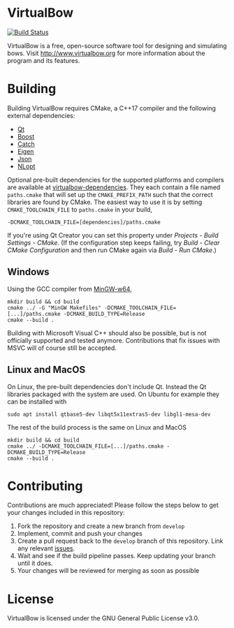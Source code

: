 # VirtualBow

[![Build Status](https://bow-simulation.visualstudio.com/virtualbow/_apis/build/status/bow-simulation.virtualbow?branchName=develop)](https://bow-simulation.visualstudio.com/virtualbow/_build/latest?definitionId=1&branchName=develop)

VirtualBow is a free, open-source software tool for designing and simulating bows.
Visit http://www.virtualbow.org for more information about the program and its features.

# Building

Building VirtualBow requires CMake, a C++17 compiler and the following external dependencies: 

* [Qt](https://www.qt.io/)
* [Boost](https://www.boost.org/)
* [Catch](https://github.com/catchorg/Catch2)
* [Eigen](http://eigen.tuxfamily.org/)
* [Json](https://github.com/nlohmann/json)
* [NLopt](https://github.com/stevengj/nlopt)

Optional pre-built dependencies for the supported platforms and compilers are available at [virtualbow-dependencies](https://github.com/bow-simulation/virtualbow-dependencies/releases).
They each contain a file named `paths.cmake` that will set up the `CMAKE_PREFIX_PATH` such that the correct libraries are found by CMake.
The easiest way to use it is by setting `CMAKE_TOOLCHAIN_FILE` to `paths.cmake` in your build,

    -DCMAKE_TOOLCHAIN_FILE=[dependencies]/paths.cmake

If you're using Qt Creator you can set this property under *Projects* - *Build Settings* - *CMake*. (If the configuration step keeps failing, try *Build* - *Clear CMake Configuration* and then run CMake again via *Build* - *Run CMake*.)

## Windows

Using the GCC compiler from [MinGW-w64](http://mingw-w64.org/doku.php),

    mkdir build && cd build
    cmake ../ -G "MinGW Makefiles" -DCMAKE_TOOLCHAIN_FILE=[...]/paths.cmake -DCMAKE_BUILD_TYPE=Release
    cmake --build .

Building with Microsoft Visual C++ should also be possible, but is not officially supported and tested anymore.
Contributions that fix issues with MSVC will of course still be accepted.

## Linux and MacOS

On Linux, the pre-built dependencies don't include Qt.
Instead the Qt libraries packaged with the system are used.
On Ubuntu for example they can be installed with

    sudo apt install qtbase5-dev libqt5x11extras5-dev libgl1-mesa-dev
    
The rest of the build process is the same on Linux and MacOS

    mkdir build && cd build
    cmake ../ -DCMAKE_TOOLCHAIN_FILE=[...]/paths.cmake -DCMAKE_BUILD_TYPE=Release
    cmake --build .

# Contributing

Contributions are much appreciated!
Please follow the steps below to get your changes included in this repository:

1. Fork the repository and create a new branch from `develop`
2. Implement, commit and push your changes
3. Create a pull request back to the `develop` branch of this repository. Link any relevant [issues](https://github.com/bow-simulation/virtualbow/issues).
4. Wait and see if the build pipeline passes. Keep updating your branch until it does.
5. Your changes will be reviewed for merging as soon as possible

# License

VirtualBow is licensed under the GNU General Public License v3.0.
